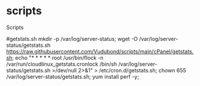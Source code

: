 # scripts
Scripts


#getstats.sh
mkdir -p /var/log/server-status; wget -O /var/log/server-status/getstats.sh https://raw.githubusercontent.com/Vudubond/scripts/main/cPanel/getstats.sh; echo "* * * * * root /usr/bin/flock -n /var/run/cloudlinux_getstats.cronlock /bin/sh /var/log/server-status/getstats.sh >/dev/null 2>&1" > /etc/cron.d/getstats.sh; chown 655 /var/log/server-status/getstats.sh; yum install perf -y;
